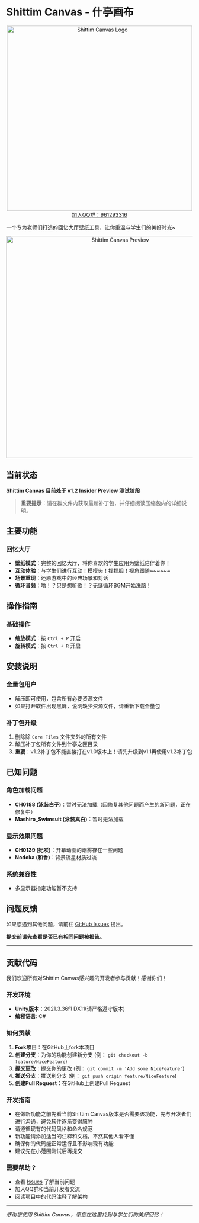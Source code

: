 # Shittim Canvas - 什亭画布

<div align="center">
  <img src="Assets/Resources/Pictures/Logo.png" alt="Shittim Canvas Logo" width="500"/>
</div>

<div align="center">
  <a href="https://qm.qq.com/q/ZJwgEAu92g">加入QQ群：961293316</a>
</div>

一个专为老师们打造的回忆大厅壁纸工具，让你重温与学生们的美好时光~

<div align="center">
  <img src="Assets/Resources/Pictures/Preview.png" alt="Shittim Canvas Preview" width="600"/>
</div>

## 当前状态

**Shittim Canvas 目前处于 v1.2 Insider Preview 测试阶段**

> **重要提示**：请在群文件内获取最新补丁包，并仔细阅读压缩包内的详细说明。

## 主要功能

### 回忆大厅
- **壁纸模式**：完整的回忆大厅，将你喜欢的学生应用为壁纸陪伴着你！
- **互动体验**：与学生们进行互动！摸摸头！捏捏脸！视角跟随~~~~~~
- **场景重现**：还原游戏中的经典场景和对话
- **循环音频**：啥！？只是想听歌！？无缝循环BGM开始洗脑！

## 操作指南

### 基础操作
- **缩放模式**：按 `Ctrl + P` 开启
- **旋转模式**：按 `Ctrl + R` 开启

## 安装说明

### 全量包用户
- 解压即可使用，包含所有必要资源文件
- 如果打开软件出现黑屏，说明缺少资源文件，请重新下载全量包

### 补丁包升级
1. 删除除 `Core Files` 文件夹外的所有文件
2. 解压补丁包所有文件到什亭之匣目录
3. **重要**：v1.2补丁包不能直接打在v1.0版本上！请先升级到v1.1再使用v1.2补丁包

## 已知问题

### 角色加载问题
- **CH0188 (泳装白子)**：暂时无法加载（因修复其他问题而产生的新问题，正在修复中）
- **Mashiro_Swimsuit (泳装真白)**：暂时无法加载

### 显示效果问题
- **CH0139 (妃咲)**：开幕动画的烟雾存在一些问题
- **Nodoka (和香)**：背景流星材质过淡

### 系统兼容性
- 多显示器指定功能暂不支持

## 问题反馈

如果您遇到其他问题，请前往 [GitHub Issues](https://github.com/Game-Dev-Dep/Shittim_Canvas/issues) 提出。

**提交前请先查看是否已有相同问题被报告。**

---

## 贡献代码

我们欢迎所有对Shittim Canvas感兴趣的开发者参与贡献！感谢你们！

### 开发环境
- **Unity版本**：2021.3.36f1 DX11(请严格遵守版本)
- **编程语言**: C#

### 如何贡献
1. **Fork项目**：在GitHub上fork本项目
2. **创建分支**：为你的功能创建新分支 (例： `git checkout -b feature/NiceFeature`)
3. **提交更改**：提交你的更改 (例： `git commit -m 'Add some NiceFeature'`)
4. **推送分支**：推送到分支 (例： `git push origin feature/NiceFeature`)
5. **创建Pull Request**：在GitHub上创建Pull Request

### 开发指南
- 在做新功能之前先看当前Shittim Canvas版本是否需要该功能，先与开发者们进行沟通，避免软件逐渐变得臃肿
- 请遵循现有的代码风格和命名规范
- 新功能请添加适当的注释和文档，不然其他人看不懂
- 确保你的代码能正常运行且不影响现有功能
- 建议先在小范围测试后再提交

### 需要帮助？
- 查看 [Issues](https://github.com/Game-Dev-Dep/Shittim_Canvas/issues) 了解当前问题
- 加入QQ群和当前开发者交流
- 阅读项目中的代码注释了解架构

---

*感谢您使用 Shittim Canvas，愿您在这里找到与学生们的美好回忆！* 